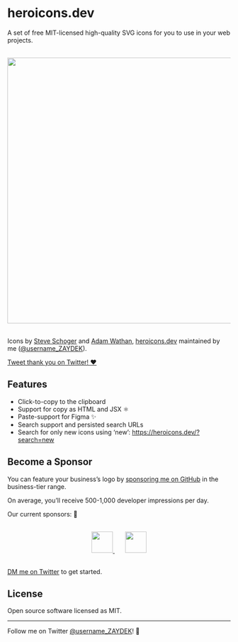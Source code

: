 # heroicons.dev

A set of free MIT-licensed high-quality SVG icons for you to use in your web projects.

<br>
<div align="center">
	<img src="https://heroicons.dev/social.png" width="600">
</div>
<br>

Icons by [Steve Schoger](https://twitter.com/steveschoger) and [Adam Wathan](https://twitter.com/adamwathan), [heroicons.dev](https://heroicons.dev) maintained by me ([@username_ZAYDEK](https://twitter.com/username_ZAYDEK)).

[Tweet thank you on Twitter! ❤️](https://twitter.com/intent/tweet?text=Thanks%20@steveschoger,%20@adamwathan,%20and%20@username_ZAYDEK%20for%20Heroicons!%20%F0%9F%A4%A9&url=https://heroicons.dev)

## Features

- Click-to-copy to the clipboard
- Support for copy as HTML and JSX ⚛️
- Paste-support for Figma ✨
- Search support and persisted search URLs
- Search for only new icons using ‘new’: https://heroicons.dev/?search=new

## Become a Sponsor

You can feature your business’s logo by [sponsoring me on GitHub](https://github.com/sponsors/codex-zaydek) in the business-tier range.

On average, you’ll receive 500-1,000 developer impressions per day.

<!--

Your logo will be featured front-and-center and linked to your homepage or a GitHub repository.

<br>
<div align="center">
	<img src="https://i.ibb.co/B41v6kS/Screen-Shot-2020-08-16-at-6-13-38-PM.png" width="600">
</div>
<br>

-->

Our current sponsors: 🤗

<br>
<div align="center">
  <a href="https://github.com/qawolf/qawolf">
		<img src="https://i.ibb.co/kKQh4Lj/QA-Wolf.png" height="48">
	</a>
	&nbsp;&nbsp;
	&nbsp;&nbsp;
	<a href="https://github.com/codex-src/codex-wysiwyg">
		<img src="https://i.ibb.co/4FWChmd/Codex.png" height="48">
	</a>
</div>
<br>

[DM me on Twitter](https://twitter.com/messages/compose?recipient_id=899350210064687105) to get started.

<!--

## Disable Ads

You can disable ads by [sponsoring me on GitHub](https://github.com/sponsors/codex-zaydek) in the individual-tier range.

Once you become a sponsor, I’ll add you to the source code so you may disable ads with your GitHub username. If you just sponsored me, allow me up to a day to update the site. 😊

Once I’ve added you to the site, click ‘Are you a GitHub Sponsor? Click here.’ and enter your GitHub username. On refresh, ad scripts will be invalidated for you. 🤗

-->

<!--

## Links

- [Open in GitHub](https://github.com/tailwindlabs/heroicons/)
- [Open in Figma](https://www.figma.com/file/vfjBXrSSOCgmVEX5fdvV4L)
- [Tweet thank you on Twitter!](https://twitter.com/intent/tweet?text=Thanks%20@steveschoger,%20@adamwathan,%20and%20@username_ZAYDEK%20for%20Heroicons!%20%F0%9F%A4%A9&url=https://heroicons.dev)
- [Sponsor **@codex-zaydek**!](https://github.com/sponsors/codex-zaydek)

-->

## License

Open source software licensed as MIT.

---

Follow me on Twitter [@username_ZAYDEK](https://twitter.com/username_ZAYDEK)! 🖖
